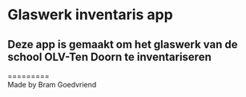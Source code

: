 # Glaswerk inventaris app

## Deze app is gemaakt om het glaswerk van de school OLV-Ten Doorn te inventariseren


=========  
Made by Bram Goedvriend
